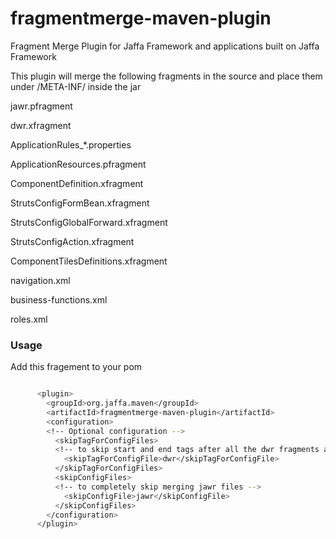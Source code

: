 # fragmentmerge-maven-plugin
Fragment Merge Plugin for Jaffa Framework and applications built on Jaffa Framework

This plugin will merge the following fragments in the source and place them under /META-INF/ inside the jar

jawr.pfragment

dwr.xfragment

ApplicationRules_*.properties

ApplicationResources.pfragment

ComponentDefinition.xfragment

StrutsConfigFormBean.xfragment

StrutsConfigGlobalForward.xfragment

StrutsConfigAction.xfragment

ComponentTilesDefinitions.xfragment

navigation.xml

business-functions.xml

roles.xml

### Usage 
Add this fragement to your pom

```sh

      <plugin>
        <groupId>org.jaffa.maven</groupId>
        <artifactId>fragmentmerge-maven-plugin</artifactId>
        <configuration>
        <!-- Optional configuration -->
          <skipTagForConfigFiles>
          <!-- to skip start and end tags after all the dwr fragments are merged -->
            <skipTagForConfigFile>dwr</skipTagForConfigFile>
          </skipTagForConfigFiles>
          <skipConfigFiles>
          <!-- to completely skip merging jawr files -->
            <skipConfigFile>jawr</skipConfigFile>
          </skipConfigFiles>
        </configuration>
      </plugin>
```


